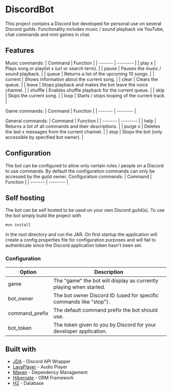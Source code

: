 # DiscordBot

This project contains a Discord bot developed for personal use on several Discord guilds.
Functionality includes music / sound playback via YouTube, chat commands and mini games in chat.

## Features

Music commands:
| Command | Function |
| ------- | -------- |
| play x | Plays song or playlist x (url or search term). |
| pause | Pauses the music / sound playback. |
| queue | Returns a list of the upcoming 10 songs. |
| current | Shows information about the current song. |
| clear | Clears the queue. |
| leave | Stops playback and makes the bot leave the voice channel. |
| shuffle | Enables shuffle playback for the current queue. |
| skip | Skips the current song. |
| loop | Starts / stops looping of the current track. |


Game commands:
| Command | Function |
| ------- | -------- |

General commands:
| Command | Function |
| ------- | -------- |
| help | Returns a list of all commands and their descriptions. |
| purge x | Deletes the last x messages from the current channel. |
| stop | Stops the bot (only accessible by specified bot owner). |

## Configuration

The bot can be configured to allow only certain roles / people on a Discord to use commands.
By default the configuration commands can only be accessed by the guild owner.
Configuration commands:
| Command | Function |
| ------- | -------- |


## Self hosting

The bot can be self hosted to be used on your own Discord guild(s).
To use the bot simply build the project with
```
mvn install
```
in the root directory and run the JAR.
On first startup the application will create a config.properties file for configuration
purposes and will fail to authenticate since the Discord application token hasn't been set.

### Configuration

| Option | Description |
| ------ | ----------- |
| game | The "game" the bot will display as currently playing when started. |
| bot_owner | The bot owner Discord ID (used for specific commands like "stop"). |
| command_prefix | The default command prefix the bot should use. |
| bot_token | The token given to you by Discord for your developer application. |

## Built with

* [JDA](https://github.com/DV8FromTheWorld/JDA) - Discord API Wrapper
* [LavaPlayer](https://github.com/sedmelluq/lavaplayer) - Audio Player 
* [Maven](https://maven.apache.org/) - Dependency Management
* [Hibernate](http://hibernate.org/) - ORM Framework
* [H2](http://www.h2database.com/html/main.html) - Database
